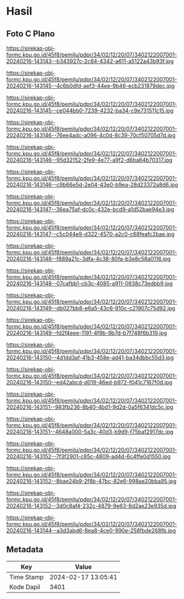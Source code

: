 # Hasil

## Foto C Plano

https://sirekap-obj-formc.kpu.go.id/45f8/pemilu/pdpr/34/02/12/20/07/3402122007001-20240216-143143--b343927c-2c84-4342-a611-a5122a43b93f.jpg

https://sirekap-obj-formc.kpu.go.id/45f8/pemilu/pdpr/34/02/12/20/07/3402122007001-20240216-143145--4c6b0dfd-aef3-44ee-9b46-ecb231879dec.jpg

https://sirekap-obj-formc.kpu.go.id/45f8/pemilu/pdpr/34/02/12/20/07/3402122007001-20240216-143145--ce044bb0-7239-4232-ba34-c9e731511c15.jpg

https://sirekap-obj-formc.kpu.go.id/45f8/pemilu/pdpr/34/02/12/20/07/3402122007001-20240216-143146--76ee4adc-a096-4c0d-8c39-70cf50705d7d.jpg

https://sirekap-obj-formc.kpu.go.id/45f8/pemilu/pdpr/34/02/12/20/07/3402122007001-20240216-143146--95d32152-2fe9-4e77-a9f2-d6ba64b70317.jpg

https://sirekap-obj-formc.kpu.go.id/45f8/pemilu/pdpr/34/02/12/20/07/3402122007001-20240216-143146--c9b66e5d-2e04-43e0-b9ea-28d23372a8d6.jpg

https://sirekap-obj-formc.kpu.go.id/45f8/pemilu/pdpr/34/02/12/20/07/3402122007001-20240216-143147--36ea75af-dc0c-432e-bcd9-a1d52bae94e3.jpg

https://sirekap-obj-formc.kpu.go.id/45f8/pemilu/pdpr/34/02/12/20/07/3402122007001-20240216-143147--c5c044e9-d322-4570-a2c0-c68feafc2bae.jpg

https://sirekap-obj-formc.kpu.go.id/45f8/pemilu/pdpr/34/02/12/20/07/3402122007001-20240216-143148--f889a21c-3dfa-4c38-80fa-b3e8c58a0116.jpg

https://sirekap-obj-formc.kpu.go.id/45f8/pemilu/pdpr/34/02/12/20/07/3402122007001-20240216-143148--07cafbb1-cb3c-4085-a911-0938c73edbb9.jpg

https://sirekap-obj-formc.kpu.go.id/45f8/pemilu/pdpr/34/02/12/20/07/3402122007001-20240216-143149--db027bb8-e6a5-43c6-910c-c21907c75d92.jpg

https://sirekap-obj-formc.kpu.go.id/45f8/pemilu/pdpr/34/02/12/20/07/3402122007001-20240216-143149--fd2f4eee-1191-4f9b-9b7d-b7f748f6b319.jpg

https://sirekap-obj-formc.kpu.go.id/45f8/pemilu/pdpr/34/02/12/20/07/3402122007001-20240216-143150--4d1dd3af-41b3-458e-ad41-ba34dbbc55d3.jpg

https://sirekap-obj-formc.kpu.go.id/45f8/pemilu/pdpr/34/02/12/20/07/3402122007001-20240216-143150--ed42abcd-d019-46ed-b972-f041c7167f0d.jpg

https://sirekap-obj-formc.kpu.go.id/45f8/pemilu/pdpr/34/02/12/20/07/3402122007001-20240216-143151--983fb236-8b40-4bd1-9d2d-0a5f6341dc5c.jpg

https://sirekap-obj-formc.kpu.go.id/45f8/pemilu/pdpr/34/02/12/20/07/3402122007001-20240216-143151--4648a000-5a3c-40d3-b9d9-f75baf2917dc.jpg

https://sirekap-obj-formc.kpu.go.id/45f8/pemilu/pdpr/34/02/12/20/07/3402122007001-20240216-143152--7f3f2901-c85c-4809-ad4d-6c4ffe0d1550.jpg

https://sirekap-obj-formc.kpu.go.id/45f8/pemilu/pdpr/34/02/12/20/07/3402122007001-20240216-143152--8bae24b9-2f8b-47bc-82e6-998ae20bba95.jpg

https://sirekap-obj-formc.kpu.go.id/45f8/pemilu/pdpr/34/02/12/20/07/3402122007001-20240216-143152--3d0c8af4-232c-4879-9e63-8d2ae23e935d.jpg

https://sirekap-obj-formc.kpu.go.id/45f8/pemilu/pdpr/34/02/12/20/07/3402122007001-20240216-143144--a3d3abd6-8ea8-4ce0-990e-258fbde268fb.jpg


## Metadata

| Key        | Value               |
| ---------- | ------------------- |
| Time Stamp | 2024-02-17 13:05:41 |
| Kode Dapil | 3401                |



